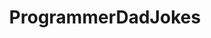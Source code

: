 ---
title: ProgrammerDadJokes
crosslinks:
- ProgrammersGoneWild
- AskReddit
- unexpectedfactorial
- PrequelMemes
- nocontext
- mathdadjokes
- MathJokes
---